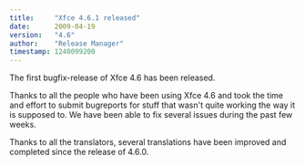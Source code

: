 ```yaml
---
title:     "Xfce 4.6.1 released"
date:      2009-04-19
version:   "4.6"
author:    "Release Manager"
timestamp: 1240099200
---
```


The first bugfix-release of Xfce 4.6 has been released.

Thanks to all the people who have been using Xfce 4.6 and took the time and effort to submit bugreports for stuff that wasn't quite working the way it is supposed to. We have been able to fix several issues during the past few weeks.

Thanks to all the translators, several translations have been improved and completed since the release of 4.6.0.

